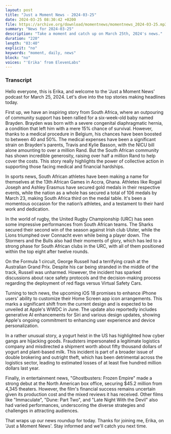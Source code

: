 ```yaml
---
layout: post
title: "Just a Moment News - 2024-03-25"
date: 2024-03-25 08:30:42 +0200
file: https://archive.org/download/momentnews/momentnews_2024-03-25.mp3
summary: "News for 2024-03-25"
description: "Take a moment and catch up on March 25th, 2024's news."
duration: "220"
length: "03:40"
explicit: "no"
keywords: "moment, daily, news"
block: "no"
voices: "'Erika' from ElevenLabs"
---
```


### Transcript

Hello everyone, this is Erika, and welcome to the 'Just a Moment News' podcast for March 25, 2024. Let's dive into the top stories making headlines today.

First up, we have an inspiring story from South Africa, where an outpouring of community support has been rallied for a six-week-old baby named Brayden. Brayden was born with a severe congenital diaphragmatic hernia, a condition that left him with a mere 15% chance of survival. However, thanks to a medical procedure in Belgium, his chances have been boosted to between 40 and 50%. The medical expenses have been a significant strain on Brayden's parents, Travis and Kylie Basson, with the NICU bill alone amounting to over a million Rand. But the South African community has shown incredible generosity, raising over half a million Rand to help cover the costs. This story really highlights the power of collective action in supporting those facing medical and financial hardships.

In sports news, South African athletes have been making a name for themselves at the 13th African Games in Accra, Ghana. Athletes like Rogail Joseph and Ashley Erasmus have secured gold medals in their respective events, while the nation as a whole has secured a total of 106 medals by March 23, making South Africa third on the medal table. It's been a momentous occasion for the nation’s athletes, and a testament to their hard work and dedication.

In the world of rugby, the United Rugby Championship (URC) has seen some impressive performances from South African teams. The Sharks secured their second win of the season against Irish club Ulster, while the Lions triumphed over Connacht even while being a player down. The Stormers and the Bulls also had their moments of glory, which has led to a strong phase for South African clubs in the URC, with all of them positioned within the top eight after twelve rounds.

On the Formula 1 circuit, George Russell had a terrifying crash at the Australian Grand Prix. Despite his car being stranded in the middle of the track, Russell was unharmed. However, the incident has sparked discussions about race safety protocols and the decision-making process regarding the deployment of red flags versus Virtual Safety Cars. 

Turning to tech news, the upcoming iOS 18 promises to enhance iPhone users' ability to customize their Home Screen app icon arrangements. This marks a significant shift from the current design and is expected to be unveiled at Apple's WWDC in June. The update also reportedly includes generative AI enhancements for Siri and various design updates, showing Apple's ongoing commitment to enhancing user experience and device personalization.

In a rather unusual story, a yogurt heist in the US has highlighted how cyber gangs are hijacking goods. Fraudsters impersonated a legitimate logistics company and misdirected a shipment worth about fifty thousand dollars of yogurt and plant-based milk. This incident is part of a broader issue of double brokering and outright theft, which has been detrimental across the logistics sector, leading to estimated losses of at least five hundred million dollars last year.

Finally, in entertainment news, "Ghostbusters: Frozen Empire" made a strong debut at the North American box office, securing $45.2 million from 4,345 theaters. However, the film's financial success remains uncertain given its production cost and the mixed reviews it has received. Other films like "Immaculate", "Dune: Part Two", and "Late Night With the Devil" also had varied performances, underscoring the diverse strategies and challenges in attracting audiences.

That wraps up our news roundup for today. Thanks for joining me, Erika, on 'Just a Moment News'. Stay informed and we'll catch you next time.
